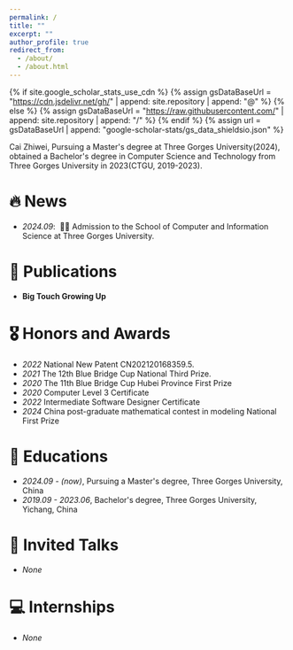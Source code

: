 ```yaml
---
permalink: /
title: ""
excerpt: ""
author_profile: true
redirect_from: 
  - /about/
  - /about.html
---
```


{% if site.google_scholar_stats_use_cdn %}
{% assign gsDataBaseUrl = "https://cdn.jsdelivr.net/gh/" | append: site.repository | append: "@" %}
{% else %}
{% assign gsDataBaseUrl = "https://raw.githubusercontent.com/" | append: site.repository | append: "/" %}
{% endif %}
{% assign url = gsDataBaseUrl | append: "google-scholar-stats/gs_data_shieldsio.json" %}

<span class='anchor' id='about-me'></span>

Cai Zhiwei, Pursuing a Master's degree at Three Gorges University(2024), obtained a Bachelor's degree in Computer Science and Technology from Three Gorges University  in 2023(CTGU, 2019-2023).


# 🔥 News
- *2024.09*: &nbsp;🎉🎉 Admission to the School of Computer and Information Science at Three Gorges University. 

# 📝 Publications 
- **Big Touch Growing Up**

# 🎖 Honors and Awards
- *2022* National New Patent CN202120168359.5. 
- *2021* The 12th Blue Bridge Cup National Third Prize.
- *2020* The 11th Blue Bridge Cup Hubei Province First Prize
- *2020* Computer Level 3 Certificate
- *2022* Intermediate Software Designer Certificate
- *2024* China post-graduate mathematical contest in modeling National First Prize

# 📖 Educations
- *2024.09 -  (now)*, Pursuing a Master's degree, Three Gorges University, China
- *2019.09 - 2023.06*, Bachelor's degree, Three Gorges University, Yichang, China

# 💬 Invited Talks
- *None*

# 💻 Internships
- *None*
